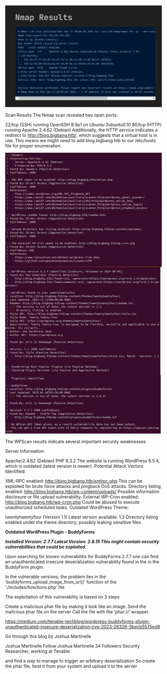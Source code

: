 ![Nmap Scan Results](https://raw.githubusercontent.com/Shaks-k/HacktheBox-Walkthrough/main/Machines/BigBang/Images/nmap_scan.png)

Scan Results
The Nmap scan revealed two open ports:

22/tcp (SSH) running OpenSSH 8.9p1 on Ubuntu 3ubuntu0.10
80/tcp (HTTP) running Apache 2.4.62 (Debian)
Additionally, the HTTP service indicates a redirect to http://blog.bigbang.htb/, which suggests that a virtual host is in use. This means we might need to add blog.bigbang.htb to our /etc/hosts file for proper enumeration.

![WPScan Results](https://raw.githubusercontent.com/Shaks-k/HacktheBox-Walkthrough/main/Machines/BigBang/Images/wpscan.png)

The WPScan results indicate several important security weaknesses:

Server Information:

Apache/2.4.62 (Debian)
PHP 8.3.2
The website is running WordPress 6.5.4, which is outdated (latest version is newer).
Potential Attack Vectors Identified:

XML-RPC enabled: http://blog.bigbang.htb/xmlrpc.php
This can be exploited for brute force attacks and pingback DoS attacks.
Directory listing enabled: http://blog.bigbang.htb/wp-content/uploads/
Possible information disclosure or file upload vulnerability.
External WP-Cron enabled: http://blog.bigbang.htb/wp-cron.php
Could be abused to execute unauthorized scheduled tasks.
Outdated WordPress Theme:

twentytwentyfour (Version 1.1)
Latest version available: 1.3
Directory listing enabled under the theme directory, possibly leaking sensitive files.

**Outdated WordPress Plugin - BuddyForms**

***Installed Version: 2.7.7
Latest Version: 2.8.15
This might contain security vulnerabilities that could be exploited.***

Upon searching for known vulnerabilitis for BuddyForms 2.7.7 one can find an unauthenticated insecure deserialization vulnerability found in the in the BuddyForm plugin.

In the vulnerable versions, the problem lies in the ‘buddyforms_upload_image_from_url()’ function of the ‘./includes/functions.php’ file

The exploitation of this vulnerability is based on 3 steps

Create a malicious phar file by making it look like an image.
Send the malicious phar file on the server
Call the file with the ‘phar://’ wrapper.

https://medium.com/tenable-techblog/wordpress-buddyforms-plugin-unauthenticated-insecure-deserialization-cve-2023-26326-3becb5575ed8

Go through this blog by Joshua Martinelle

Joshua Martinelle
Follow
Joshua Martinelle
34 Followers
Security Researcher, working at Tenable

and find a way to manage to trigger an arbitrary deserialization
So create the phar file, host it from your system and upload it to the server

